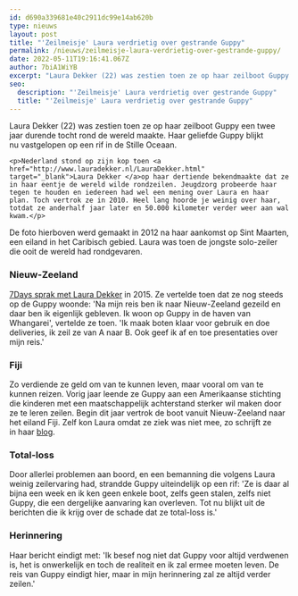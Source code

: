 ```yaml
---
id: d690a339681e40c2911dc99e14ab620b
type: nieuws
layout: post
title: "'Zeilmeisje' Laura verdrietig over gestrande Guppy"
permalink: /nieuws/zeilmeisje-laura-verdrietig-over-gestrande-guppy/
date: 2022-05-11T19:16:41.067Z
author: 7biA1WiYB
excerpt: "Laura Dekker (22) was zestien toen ze op haar zeilboot Guppy een twee jaar durende tocht rond de wereld maakte. Haar geliefde Guppy blijkt nu vastgelopen op een rif in de Stille Oceaan.   "
seo:
  description: "'Zeilmeisje' Laura verdrietig over gestrande Guppy"
  title: "'Zeilmeisje' Laura verdrietig over gestrande Guppy"
---
```

Laura Dekker (22) was zestien toen ze op haar zeilboot Guppy een twee jaar durende tocht rond de wereld maakte. Haar geliefde Guppy blijkt nu vastgelopen op een rif in de Stille Oceaan.   

    <p>Nederland stond op zijn kop toen <a href="http://www.lauradekker.nl/LauraDekker.html" target="_blank">Laura Dekker </a>op haar dertiende bekendmaakte dat ze in haar eentje de wereld wilde rondzeilen. Jeugdzorg probeerde haar tegen te houden en iedereen had wel een mening over Laura en haar plan. Toch vertrok ze in 2010. Heel lang hoorde je weinig over haar, totdat ze anderhalf jaar later en 50.000 kilometer verder weer aan wal kwam.</p>
<p>De foto hierboven werd gemaakt in 2012 na haar aankomst op Sint Maarten, een eiland in het Caribisch gebied. Laura was toen de jongste solo-zeiler die ooit de wereld had rondgevaren.</p>
<h3>Nieuw-Zeeland</h3>
<p><a href="https://7dagen.netlify.app/lifestyle/wat-doet-zeilmeisje-laura-dekker-tegenwoordig" target="_blank">7Days sprak met Laura Dekker</a> in 2015. Ze vertelde toen dat ze nog steeds op de Guppy woonde: 'Na mijn reis ben ik naar Nieuw-Zeeland gezeild en daar ben ik eigenlijk gebleven. Ik woon op Guppy in de haven van Whangarei', vertelde ze toen. 'Ik maak boten klaar voor gebruik en doe deliveries, ik zeil ze van A naar B. Ook geef ik af en toe presentaties over mijn reis.'</p>
<h3>Fiji</h3>
<p>Zo verdiende ze geld om van te kunnen leven, maar vooral om van te kunnen reizen. Vorig jaar leende ze Guppy aan een Amerikaanse stichting die kinderen met een maatschappelijk achterstand sterker wil maken door ze te leren zeilen. Begin dit jaar vertrok de boot vanuit Nieuw-Zeeland naar het eiland Fiji. Zelf kon Laura omdat ze ziek was niet mee, zo schrijft ze in haar <a href="http://www.lauradekker.nl/Basis.aspx?Tid=5019&amp;Lid=13&amp;Lit=VIEW" target="_blank">blog</a>.</p>
<h3>Total-loss</h3>
<p>Door allerlei problemen aan boord, en een bemanning die volgens Laura weinig zeilervaring had, strandde Guppy uiteindelijk op een rif: 'Ze is daar al bijna een week en ik ken geen enkele boot, zelfs geen stalen, zelfs niet Guppy, die een dergelijke aanvaring kan overleven. Tot nu blijkt uit de berichten die ik krijg over de schade dat ze total-loss is.'</p>
<h3>Herinnering</h3>
<p>Haar bericht eindigt met: 'Ik besef nog niet dat Guppy voor altijd verdwenen is, het is onwerkelijk en toch de realiteit en ik zal ermee moeten leven. De reis van Guppy eindigt hier, maar in mijn herinnering zal ze altijd verder zeilen.'</p>  
